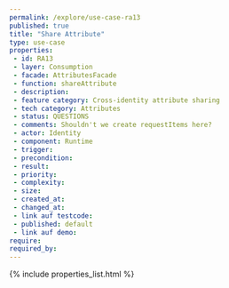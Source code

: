 ```yaml
---
permalink: /explore/use-case-ra13
published: true
title: "Share Attribute"
type: use-case
properties:
 - id: RA13
 - layer: Consumption
 - facade: AttributesFacade
 - function: shareAttribute
 - description: 
 - feature category: Cross-identity attribute sharing
 - tech category: Attributes
 - status: QUESTIONS
 - comments: Shouldn't we create requestItems here?
 - actor: Identity
 - component: Runtime
 - trigger: 
 - precondition: 
 - result: 
 - priority: 
 - complexity: 
 - size: 
 - created_at: 
 - changed_at: 
 - link auf testcode: 
 - published: default
 - link auf demo: 
require:
required_by:
---
```

{% include properties_list.html %}
